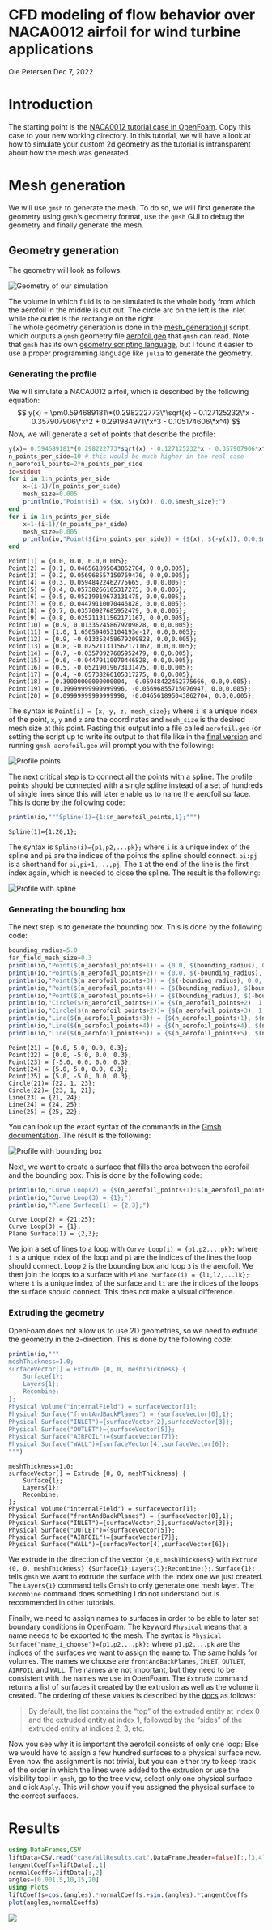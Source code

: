 CFD modeling of flow behavior over NACA0012 airfoil for wind turbine
applications
================
Ole Petersen
Dec 7, 2022

# Introduction

The starting point is the [NACA0012 tutorial case in
OpenFoam](https://www.openfoam.com/documentation/guides/latest/doc/verification-validation-naca0012-airfoil-2d.html).
Copy this case to your new working directory. In this tutorial, we will
have a look at how to simulate your custom 2d geometry as the tutorial
is intransparent about how the mesh was generated.

# Mesh generation

We will use `gmsh` to generate the mesh. To do so, we will first
generate the geometry using `gmsh`’s geometry format, use the `gmsh` GUI
to debug the geometry and finally generate the mesh.

## Geometry generation

The geometry will look as follows:

![Geometry of our simulation](./images/geometry.png)

The volume in which fluid is to be simulated is the whole body from
which the aerofoil in the middle is cut out. The circle arc on the left
is the inlet while the outlet is the rectangle on the right.  
The whole geometry generation is done in the
[mesh_generation.jl](case/mesh_generation.jl) script, which outputs a
`gmsh` geometry file [aerofoil.geo](case/aerofoil.geo) that `gmsh` can
read. Note that `gmsh` has its own [geometry scripting
language](https://gmsh.info/doc/texinfo/gmsh.html), but I found it
easier to use a proper programming language like `julia` to generate the
geometry.

### Generating the profile

We will simulate a NACA0012 airfoil, which is described by the following
equation:
$$
y(x) = \pm0.594689181\*(0.298222773\*\sqrt{x} - 0.127125232\*x - 0.357907906\*x^2 + 0.291984971\*x^3 - 0.105174606\*x^4)
$$
Now, we will generate a set of points that describe the profile:

``` julia
y(x)= 0.594689181*(0.298222773*sqrt(x) - 0.127125232*x - 0.357907906*x^2 + 0.291984971*x^3 - 0.105174606*x^4)
n_points_per_side=10 # this would be much higher in the real case
n_aerofoil_points=2*n_points_per_side
io=stdout
for i in 1:n_points_per_side
    x=(i-1)/(n_points_per_side)
    mesh_size=0.005
    println(io,"Point($i) = {$x, $(y(x)), 0.0,$mesh_size};")
end
for i in 1:n_points_per_side
    x=1-(i-1)/(n_points_per_side)
    mesh_size=0.005
    println(io,"Point($(i+n_points_per_side)) = {$(x), $(-y(x)), 0.0,$mesh_size};")
end
```

    Point(1) = {0.0, 0.0, 0.0,0.005};
    Point(2) = {0.1, 0.046561895043862704, 0.0,0.005};
    Point(3) = {0.2, 0.056968557150769476, 0.0,0.005};
    Point(4) = {0.3, 0.05948422462775665, 0.0,0.005};
    Point(5) = {0.4, 0.05738266105317275, 0.0,0.005};
    Point(6) = {0.5, 0.05219019673131475, 0.0,0.005};
    Point(7) = {0.6, 0.04479110070446828, 0.0,0.005};
    Point(8) = {0.7, 0.03570927685952479, 0.0,0.005};
    Point(9) = {0.8, 0.025211311562171167, 0.0,0.005};
    Point(10) = {0.9, 0.013352458679209828, 0.0,0.005};
    Point(11) = {1.0, 1.650594053104193e-17, 0.0,0.005};
    Point(12) = {0.9, -0.013352458679209828, 0.0,0.005};
    Point(13) = {0.8, -0.025211311562171167, 0.0,0.005};
    Point(14) = {0.7, -0.03570927685952479, 0.0,0.005};
    Point(15) = {0.6, -0.04479110070446828, 0.0,0.005};
    Point(16) = {0.5, -0.05219019673131475, 0.0,0.005};
    Point(17) = {0.4, -0.05738266105317275, 0.0,0.005};
    Point(18) = {0.30000000000000004, -0.05948422462775666, 0.0,0.005};
    Point(19) = {0.19999999999999996, -0.05696855715076947, 0.0,0.005};
    Point(20) = {0.09999999999999998, -0.046561895043862704, 0.0,0.005};

The syntax is `Point(i) = {x, y, z, mesh_size};` where `i` is a unique
index of the point, `x`, `y` and `z` are the coordinates and `mesh_size`
is the desired mesh size at this point. Pasting this output into a file
called `aerofoil.geo` (or setting the script up to write its output to
that file like in the [final version](case/mesh_generation.jl) and
running `gmsh aerofoil.geo` will prompt you with the following:

![Profile points](images/raw_profile.png)

The next critical step is to connect all the points with a spline. The
profile points should be connected with a single spline instead of a set
of hundreds of single lines since this will later enable us to name the
aerofoil surface. This is done by the following code:

``` julia
println(io,"""Spline(1)={1:$n_aerofoil_points,1};""")
```

    Spline(1)={1:20,1};

The syntax is `Spline(i)={p1,p2,...pk};` where `i` is a unique index of
the spline and `pi` are the indices of the points the spline should
connect. `pi:pj` is a shorthand for `pi,pi+1,...,pj`. The `1` at the end
of the line is the first index again, which is needed to close the
spline. The result is the following:

![Profile with spline](images/splined_profile.png)

### Generating the bounding box

The next step is to generate the bounding box. This is done by the
following code:

``` julia
bounding_radius=5.0
far_field_mesh_size=0.3
println(io,"Point($(n_aerofoil_points+1)) = {0.0, $(bounding_radius), 0.0, $far_field_mesh_size};")
println(io,"Point($(n_aerofoil_points+2)) = {0.0, $(-bounding_radius), 0.0, $far_field_mesh_size};")
println(io,"Point($(n_aerofoil_points+3)) = {$(-bounding_radius), 0.0, 0.0, $far_field_mesh_size};")
println(io,"Point($(n_aerofoil_points+4)) = {$(bounding_radius), $(bounding_radius), 0.0, $far_field_mesh_size};")
println(io,"Point($(n_aerofoil_points+5)) = {$(bounding_radius), $(-bounding_radius), 0.0, $far_field_mesh_size};")
println(io,"Circle($(n_aerofoil_points+1))= {$(n_aerofoil_points+2), 1, $(n_aerofoil_points+3)};")
println(io,"Circle($(n_aerofoil_points+2))= {$(n_aerofoil_points+3), 1, $(n_aerofoil_points+1)};")
println(io,"Line($(n_aerofoil_points+3)) = {$(n_aerofoil_points+1), $(n_aerofoil_points+4)};")
println(io,"Line($(n_aerofoil_points+4)) = {$(n_aerofoil_points+4), $(n_aerofoil_points+5)};")
println(io,"Line($(n_aerofoil_points+5)) = {$(n_aerofoil_points+5), $(n_aerofoil_points+2)};")
```

    Point(21) = {0.0, 5.0, 0.0, 0.3};
    Point(22) = {0.0, -5.0, 0.0, 0.3};
    Point(23) = {-5.0, 0.0, 0.0, 0.3};
    Point(24) = {5.0, 5.0, 0.0, 0.3};
    Point(25) = {5.0, -5.0, 0.0, 0.3};
    Circle(21)= {22, 1, 23};
    Circle(22)= {23, 1, 21};
    Line(23) = {21, 24};
    Line(24) = {24, 25};
    Line(25) = {25, 22};

You can look up the exact syntax of the commands in the [Gmsh
documentation](https://gmsh.info/doc/texinfo/gmsh.html). The result is
the following:

![Profile with bounding box](images/bounding_box_2d.png)

Next, we want to create a surface that fills the area between the
aerofoil and the bounding box. This is done by the following code:

``` julia
println(io,"Curve Loop(2) = {$(n_aerofoil_points+1):$(n_aerofoil_points+5)};")
println(io,"Curve Loop(3) = {1};")
println(io,"Plane Surface(1) = {2,3};")
```

    Curve Loop(2) = {21:25};
    Curve Loop(3) = {1};
    Plane Surface(1) = {2,3};

We join a set of lines to a loop with `Curve Loop(i) = {p1,p2,...pk};`
where `i` is a unique index of the loop and `pi` are the indices of the
lines the loop should connect. Loop `2` is the bounding box and loop `3`
is the aerofoil. We then join the loops to a surface with
`Plane Surface(i) = {l1,l2,...lk};` where `i` is a unique index of the
surface and `li` are the indices of the loops the surface should
connect. This does not make a visual difference.

### Extruding the geometry

OpenFoam does not allow us to use 2D geometries, so we need to extrude
the geometry in the z-direction. This is done by the following code:

``` julia
println(io,"""
meshThickness=1.0;
surfaceVector[] = Extrude {0, 0, meshThickness} {
    Surface{1};
    Layers{1};
    Recombine;
};
Physical Volume("internalField") = surfaceVector[1];
Physical Surface("frontAndBackPlanes") = {surfaceVector[0],1};
Physical Surface("INLET")={surfaceVector[2],surfaceVector[3]};
Physical Surface("OUTLET")={surfaceVector[5]};
Physical Surface("AIRFOIL")={surfaceVector[7]};
Physical Surface("WALL")={surfaceVector[4],surfaceVector[6]};
""")
```

    meshThickness=1.0;
    surfaceVector[] = Extrude {0, 0, meshThickness} {
        Surface{1};
        Layers{1};
        Recombine;
    };
    Physical Volume("internalField") = surfaceVector[1];
    Physical Surface("frontAndBackPlanes") = {surfaceVector[0],1};
    Physical Surface("INLET")={surfaceVector[2],surfaceVector[3]};
    Physical Surface("OUTLET")={surfaceVector[5]};
    Physical Surface("AIRFOIL")={surfaceVector[7]};
    Physical Surface("WALL")={surfaceVector[4],surfaceVector[6]};

We extrude in the direction of the vector `{0,0,meshThickness}` with
`Extrude {0, 0, meshThickness} {Surface{1};Layers{1};Recombine;};`.
`Surface{1};` tells `gmsh` we want to extrude the surface with the index
one we just created. The `Layers{1}` command tells Gmsh to only generate
one mesh layer. The `Recombine` command does something I do not
understand but is recommended in other tutorials.

Finally, we need to assign names to surfaces in order to be able to
later set boundary conditions in OpenFoam. The keyword `Physical` means
that a name needs to be exported to the mesh. The syntax is
`Physical Surface{"name_i_choose"}={p1,p2,...pk};` where `p1,p2,...pk`
are the indices of the surfaces we want to assign the name to. The same
holds for volumes. The names we choose are `frontAndBackPlanes`,
`INLET`, `OUTLET`, `AIRFOIL` and `WALL`. The names are not important,
but they need to be consistent with the names we use in OpenFoam. The
`Extrude` command returns a list of surfaces it created by the extrusion
as well as the volume it created. The ordering of these values is
described by the
[docs](https://gmsh.info/doc/texinfo/gmsh.html#Extrusions) as follows:

> By default, the list contains the “top” of the extruded entity at
> index 0 and the extruded entity at index 1, followed by the “sides” of
> the extruded entity at indices 2, 3, etc.

Now you see why it is important the aerofoil consists of only one loop:
Else we would have to assign a few hundred surfaces to a physical
surface now. Even now the assignment is not trivial, but you can either
try to keep track of the order in which the lines were added to the
extrusion or use the visibility tool in `gmsh`, go to the tree view,
select only one physical surface and click `Apply`. This will show you
if you assigned the physical surface to the correct surfaces.

# Results

``` julia
using DataFrames,CSV
liftData=CSV.read("case/allResults.dat",DataFrame,header=false)[:,[3,4]]|>Matrix
tangentCoeffs=liftData[:,1]
normalCoeffs=liftData[:,2]
angles=[0.001,5,10,15,20]
using Plots
liftCoeffs=cos.(angles).*normalCoeffs.+sin.(angles).*tangentCoeffs
plot(angles,normalCoeffs)
```

![](index_files/figure-markdown_strict/cell-7-output-1.png)

